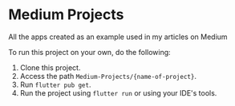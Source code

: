 # Medium Projects
All the apps created as an example used in my articles on Medium

To run this project on your own, do the following: 
1. Clone this project.
2. Access the path `Medium-Projects/{name-of-project}`.
3. Run `flutter pub get`.
4. Run the project using `flutter run` or using your IDE's tools.